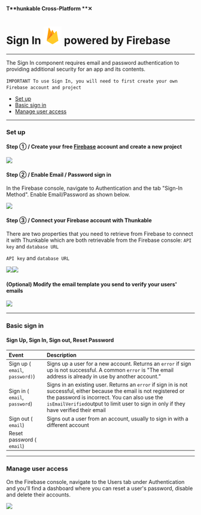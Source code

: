 #### T**hunkable Cross-Platform **✕

# Sign In ![](/assets/iOSviewIconFirebaseDB.png) powered by Firebase

---

The Sign In component requires email and password authentication to providing additional security for an app and its contents.

`IMPORTANT To use Sign In, you will need to first create your own Firebase account and project`

* [Set up](#set-up)
* [Basic sign in](#basic-sign-in-)
* [Manage user access](#managing-user-access)

---

### Set up

#### Step ① / Create your free [Firebase](https://firebase.google.com/) account and create a new project

#### ![](/assets/firebase-✕-fig-6.png)

#### Step ② / Enable Email / Password sign in

In the Firebase console, navigate to Authentication and the tab "Sign-In Method".  Enable Email/Password as shown below.

![](/assets/firebase-✕-fig-4.png)

#### Step ③ / Connect your Firebase account with Thunkable

There are two properties that you need to retrieve from Firebase to connect it with Thunkable which are both retrievable from the Firebase console: `API key` and `database URL`

`API key` and `database URL`

![](/assets/firebase-✕-fig-2.png)![](/assets/firebase-✕-fig-3.png)

#### \(Optional\) Modify the email template you send to verify your users' emails

![](/assets/firebase-✕-fig-5.png)

---

### Basic sign in

#### Sign Up, Sign In, Sign out, Reset Password

| Event | Description |
| :--- | :--- |
| Sign up \( `email`, `password)`\) | Signs up a user for a new account. Returns an `error` if sign up is not successful. A common `error` is "The email address is already in use by another account." |
| Sign in \( `email`, `password`\) | Signs in an existing user. Returns an `error` if sign in is not successful, either because the email is not registered or the password is incorrect. You can also use the `isEmailVerified`output to limit user to sign in only if they have verified their email |
| Sign out \( `email`\) | Signs out a user from an account, usually to sign in with a different account |
| Reset password \( `email`\) |  |

---

### 

### Manage user access

On the Firebase console, navigate to the Users tab under Authentication and you'll find a dashboard where you can reset a user's password, disable and delete their accounts.

![](/assets/firebase-✕-fig-1.png)

### 



